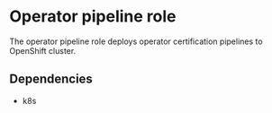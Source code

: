 Operator pipeline role
=========

The operator pipeline role deploys operator certification pipelines to OpenShift cluster.


Dependencies
------------

* k8s

